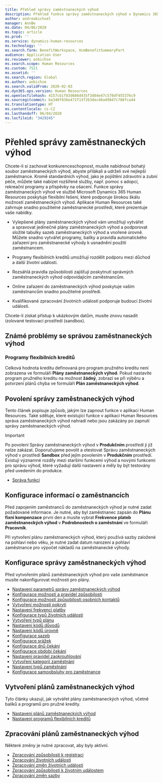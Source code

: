 ```yaml
---
title: Přehled správy zaměstnaneckých výhod
description: Přehled funkce správy zaměstnaneckých výhod v Dynamics 365 Human Resources. Nabídněte svým zaměstnancům rozšířené možnosti zaměstnaneckých výhod pomocí snadno použitelného online prostředí.
author: andreabichsel
manager: AnnBe
ms.date: 04/06/2020
ms.topic: article
ms.prod: ''
ms.service: dynamics-human-resources
ms.technology: ''
ms.search.form: BenefitWorkspace, HcmBenefitSummaryPart
audience: Application User
ms.reviewer: anbichse
ms.search.scope: Human Resources
ms.custom: 7521
ms.assetid: ''
ms.search.region: Global
ms.author: anbichse
ms.search.validFrom: 2020-02-03
ms.dyn365.ops.version: Human Resources
ms.openlocfilehash: 4157cb1f83d686d435f3d04e47c578df455376c9
ms.sourcegitcommit: ba340f836e472f13f263dec46a49847c788fca44
ms.translationtype: HT
ms.contentlocale: cs-CZ
ms.lasthandoff: 06/04/2020
ms.locfileid: "3429245"
---
```

# <a name="benefits-management-overview"></a>Přehled správy zaměstnaneckých výhod

Chcete-li si zachovat konkurenceschopnost, musíte nabídnout bohatý soubor zaměstnaneckých výhod, abyste přilákali a udrželi své nejlepší zaměstnance. Kromě standardních výhod, jako je pojištění zdravotní a zubní péče, můžete také nabízet rozšířené služby, např. pomoc s adopcí, rekreační programy a příspěvky na ošacení. Funkce správy zaměstnaneckých výhod ve službě Microsoft Dynamics 365 Human Resources poskytuje flexibilní řešení, které podporuje širokou škálu možností zaměstnaneckých výhod. Aplikace Human Resources také zahrnuje snadno použitelné zaměstnanecké prostředí, které prezentuje vaše nabídky.

- Vylepšené plány zaměstnaneckých výhod vám umožňují vytvářet a spravovat jedinečné plány zaměstnaneckých výhod a podporovat složité tabulky sazeb zaměstnaneckých výhod a vnořené úrovně. Můžete snadno vytvářet programy, balíky a pravidla automatického zařazení pro zaměstnanecké výhody k usnadnění použití zaměstnancem.

- Programy flexibilních kreditů umožňují rozdělit podporu mezi důchod a další životní události.

- Rozsáhlá pravidla způsobilosti zajišťují poskytnutí správných zaměstnaneckých výhod odpovídajícím zaměstnancům.

- Online zařazení do zaměstnaneckých výhod poskytuje vašim zaměstnancům snadno použitelné prostředí.

- Kvalifikované zpracování životních událostí podporuje budoucí žívotní události.

Chcete-li získat přístup k ukázkovým datům, musíte znovu nasadit izolované testovací prostředí (sandbox).

## <a name="benefits-management-known-issues"></a>Známé problémy se správou zaměstnaneckých výhod

### <a name="flex-credit-programs"></a>Programy flexibilních kreditů

Celková hodnota kreditu definovaná pro program pružného kreditu není zobrazena ve formuláři **Plány zaměstnaneckých výhod**. Pokud nastavíte program pružného kreditu na možnost **žádný**, zobrazí se při výběru a potvrzení plánů chyba ve formuláři **Plán zaměstnaneckých výhod**.

## <a name="enable-benefits-management"></a>Povolení správy zaměstnaneckých výhod

Tento článek popisuje způsob, jakým lze zapnout funkce v aplikaci Human Resources. Také sděluje, které existující funkce v aplikaci Human Resources správa zaměstnaneckých výhod nahradí nebo jsou zakázány po zapnutí správy zaměstnaneckých výhod.

> [!IMPORTANT]
> Po povolení Správy zaměstnaneckých výhod v **Produkčním** prostředí ji již nelze zakázat. Doporučujeme povolit a otestovat Správu zaměstnaneckých výhod v prostředí **Sandbox** před jejím povolením v **Produkčním** prostředí. Existují významné rozdíly mezi staršími funkcemi výhod a novými funkcemi pro správu výhod, které vyžadují další nastavení a měly by být testovány před uvedením do produkce.

- [Správa funkcí](hr-admin-manage-features.md)

## <a name="configure-employee-information"></a>Konfigurace informací o zaměstnancích

Před zapojením zaměstnanců do zaměstnaneckých výhod je nutné zadat požadované informace. Je nutné, aby byl zaměstnanec zapsán do **Plánu fixní kompenzace** první den a musíte vybrat **Frekvence plateb zaměstnaneckých výhod** v **Podrobnostech o zaměstnání** ve formuláři **Pracovník**.

Při vytvoření plánu zaměstnaneckých výhod, který používá sazby založené na pohlaví nebo věku, je nutné zadat datum narození a pohlaví zaměstnance pro výpočet nákladů na zaměstnanecké výhody.

## <a name="configure-benefits-management"></a>Konfigurace správy zaměstnaneckých výhod

Před vytvořením plánů zaměstnaneckých výhod pro vaše zaměstnance musíte nakonfigurovat možnosti pro plány.

- [Nastavení parametrů správy zaměstnaneckých výhod](hr-benefits-setup-parameters.md)
- [Konfigurace možností a pravidel způsobilosti](hr-benefits-setup-eligibility-rules.md)
- [Konfigurace možností způsobilosti osobních kontaktů](hr-benefits-setup-contact-eligibility-options.md)
- [Vytvoření možností pokrytí](hr-benefits-setup-coverage-options.md)
- [Nastavení frekvencí platby](hr-benefits-setup-payment-frequencies.md)
- [Konfigurace typů životních událostí](hr-benefits-setup-life-event-types.md)
- [Vytvoření typů plánu](hr-benefits-setup-plan-types.md)
- [Nastavení kódů důvodů](hr-benefits-setup-reason-codes.md)
- [Nastavení kódů úrovně](hr-benefits-setup-tier-codes.md)
- [Konfigurace sazeb](hr-benefits-setup-rates.md)
- [Konfigurace srážek](hr-benefits-setup-deductions.md)
- [Konfigurace dnů čekání](hr-benefits-setup-waiting-days.md)
- [Konfigurace období čekání](hr-benefits-setup-waiting-periods.md)
- [Nastavení pravidel zaokrouhlování](hr-benefits-setup-rounding-rules.md)
- [Vytvoření kategorií zaměstnání](hr-benefits-setup-employment-categories.md)
- [Nastavení typů zaměstnání](hr-benefits-setup-employment-types.md)
- [Konfigurace samoobsluhy pro zaměstnance](hr-benefits-setup-employee-self-service.md)

## <a name="create-benefit-plans"></a>Vytvoření plánů zaměstnaneckých výhod

Tyto články ukazují, jak vytvářet plány zaměstnaneckých výhod, včetně balíků a programů pro pružné kredity.

- [Nastavení plánů zaměstnaneckých výhod](hr-benefits-plans-setup.md)
- [Nastavení programů flexibilních kreditů](hr-benefits-plans-flex-credit-programs.md)

## <a name="process-benefit-plans"></a>Zpracování plánů zaměstnaneckých výhod

Některé změny je nutné zpracovat, aby byly aktivní.

- [Zpracování způsobilosti k registraci](hr-benefits-process-enrollment-eligibility.md)
- [Zpracování životních událostí](hr-benefits-process-life-events.md)
- [Zpracování změn životních událostí](hr-benefits-process-life-event-changes.md)
- [Zpracování způsobilosti k životním událostem](hr-benefits-process-life-event-eligibility.md)
- [Zpracování změn sazby](hr-benefits-process-rate-changes.md)


